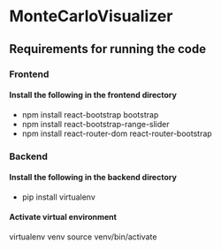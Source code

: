 # MonteCarloVisualizer
 

## Requirements for running the code
### Frontend
#### Install the following in the frontend directory
* npm install react-bootstrap bootstrap
* npm install react-bootstrap-range-slider
* npm install react-router-dom react-router-bootstrap


### Backend
#### Install the following in the backend directory
* pip install virtualenv

#### Activate virtual environment
virtualenv venv
source venv/bin/activate





